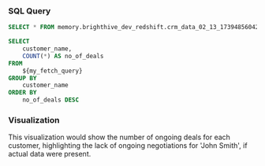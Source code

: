 ### **SQL Query**
```sql my_fetch_query
SELECT * FROM memory.brighthive_dev_redshift.crm_data_02_13_1739485604247
```

```sql no_deals
SELECT 
    customer_name, 
    COUNT(*) AS no_of_deals
FROM 
    ${my_fetch_query}
GROUP BY 
    customer_name
ORDER BY 
    no_of_deals DESC
```

### **Visualization**
<BarChart
    data={no_deals}
    x=customer_name
    y=no_of_deals
    type=grouped
    labels=true
    title="Number of Ongoing Deals by Customer"
    height=400
/>

This visualization would show the number of ongoing deals for each customer, highlighting the lack of ongoing negotiations for 'John Smith', if actual data were present.


          
